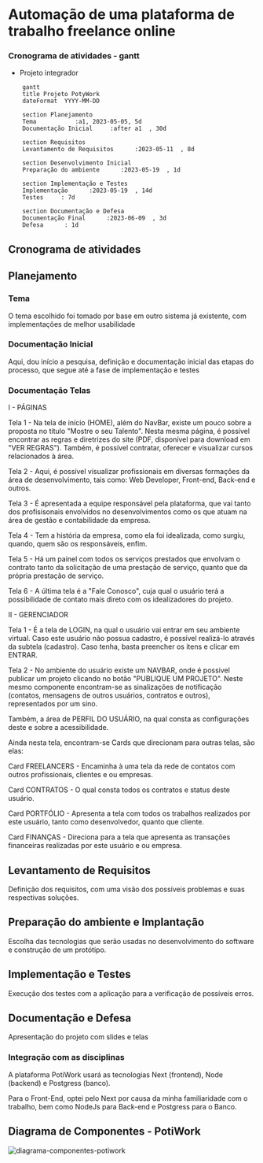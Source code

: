 # Automação de uma plataforma de trabalho freelance online 

### Cronograma de atividades - gantt

* Projeto integrador

```mermaid
    gantt
    title Projeto PotyWork
    dateFormat  YYYY-MM-DD

    section Planejamento
    Tema           :a1, 2023-05-05, 5d
    Documentação Inicial     :after a1  , 30d

    section Requisitos
    Levantamento de Requisitos      :2023-05-11  , 8d

    section Desenvolvimento Inicial
    Preparação do ambiente      :2023-05-19  , 1d

    section Implementação e Testes
    Implementação      :2023-05-19  , 14d
    Testes     : 7d

    section Documentação e Defesa
    Documentação Final      :2023-06-09  , 3d
    Defesa      : 1d

```

## Cronograma de atividades


## Planejamento


### Tema


O tema escolhido foi tomado por base em outro sistema já existente, com implementações de melhor usabilidade

### Documentação Inicial

Aqui, dou início a pesquisa, definição e documentação inicial das etapas do processo, que segue até a fase de implementação e testes

### Documentação Telas
I - PÁGINAS

Tela 1 - Na tela de início (HOME), além do NavBar, existe um pouco sobre a proposta no título "Mostre o seu Talento".
Nesta mesma página, é possível encontrar as regras e diretrizes do site (PDF, disponível para download em "VER REGRAS").
Também, é possível contratar, oferecer e visualizar cursos relacionados à área.

Tela 2 - Aqui, é possível visualizar profissionais em diversas formações da área de desenvolvimento, tais como: Web Developer, Front-end, Back-end e outros.

Tela 3 - É apresentada a equipe responsável pela plataforma, que vai tanto dos profisisonais envolvidos no desenvolvimentos como os que atuam na área de gestão e contabilidade da empresa.

Tela 4 - Tem a história da empresa, como ela foi idealizada, como surgiu, quando, quem são os responsáveis, enfim.

Tela 5 - Há um painel com todos os serviços prestados que envolvam o contrato tanto da solicitação de uma prestação de serviço, quanto que da própria prestação de serviço.

Tela 6 - A última tela é a "Fale Conosco", cuja qual o usuário terá a possibilidade de contato mais direto com os idealizadores do projeto.

II - GERENCIADOR

Tela 1 - É a tela de LOGIN, na qual o usuário vai entrar em seu ambiente virtual. Caso este usuário não possua cadastro, é possível realizá-lo através da subtela (cadastro). Caso tenha, basta preencher os itens e clicar em ENTRAR.

Tela 2 - No ambiente do usuário existe um NAVBAR, onde é possivel publicar um projeto clicando no botão "PUBLIQUE UM PROJETO".
Neste mesmo componente encontram-se as sinalizações de notificação (contatos, mensagens de outros usuários, contratos e outros), representados por um sino.

Também, a área de PERFIL DO USUÁRIO, na qual consta as configurações deste e sobre a acessibilidade.

Ainda nesta tela, encontram-se Cards que direcionam para outras telas, são elas:

Card FREELANCERS - Encaminha à uma tela da rede de contatos com outros profissionais, clientes e ou empresas.

Card CONTRATOS - O qual consta todos os contratos e status deste usuário.

Card PORTFÓLIO - Apresenta a tela com todos os trabalhos realizados por este usuário, tanto como desenvolvedor, quanto que cliente.

Card FINANÇAS - Direciona para a tela que apresenta as transações financeiras realizadas por este usuário e ou empresa.

## Levantamento de Requisitos


Definição dos requisitos, com uma visão dos possíveis problemas e suas respectivas soluções.


## Preparação do ambiente e Implantação

Escolha das tecnologias que serão usadas no desenvolvimento do software e construção de um protótipo.

## Implementação e Testes


Execução dos testes com a aplicação para a verificação de possíveis erros.


## Documentação e Defesa


Apresentação do projeto com slides e telas


### Integração com as disciplinas

A plataforma PotiWork usará as tecnologias Next (frontend), Node (backend) e Postgress (banco).

Para o Front-End, optei pelo Next por causa da minha familiaridade com o trabalho, bem como NodeJs para Back-end e Postgress para o Banco.

## Diagrama de Componentes - PotiWork

![diagrama-componentes-potiwork](imagens/Classe%20UML%20-%20P%C3%A1gina%202.png)